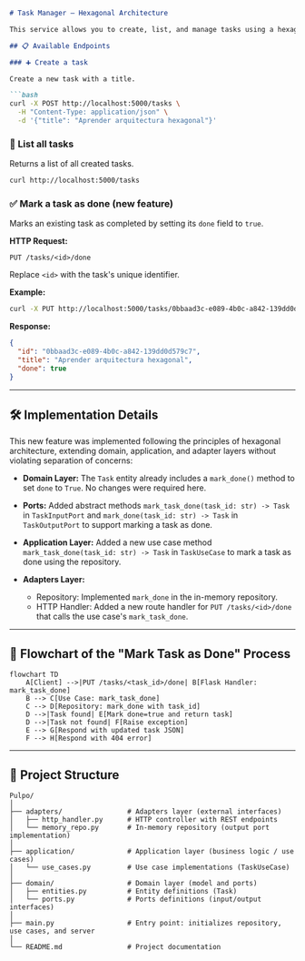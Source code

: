 ````markdown
# Task Manager – Hexagonal Architecture

This service allows you to create, list, and manage tasks using a hexagonal architecture (ports and adapters). Business logic is decoupled from infrastructure details, such as the web framework or storage.

## 📋 Available Endpoints

### ➕ Create a task

Create a new task with a title.

```bash
curl -X POST http://localhost:5000/tasks \
  -H "Content-Type: application/json" \
  -d '{"title": "Aprender arquitectura hexagonal"}'
````

### 📄 List all tasks

Returns a list of all created tasks.

```bash
curl http://localhost:5000/tasks
```

### ✅ Mark a task as done (new feature)

Marks an existing task as completed by setting its `done` field to `true`.

**HTTP Request:**

```
PUT /tasks/<id>/done
```

Replace `<id>` with the task's unique identifier.

**Example:**

```bash
curl -X PUT http://localhost:5000/tasks/0bbaad3c-e089-4b0c-a842-139dd0d579c7/done
```

**Response:**

```json
{
  "id": "0bbaad3c-e089-4b0c-a842-139dd0d579c7",
  "title": "Aprender arquitectura hexagonal",
  "done": true
}
```

---

## 🛠️ Implementation Details

This new feature was implemented following the principles of hexagonal architecture, extending domain, application, and adapter layers without violating separation of concerns:

* **Domain Layer:**
  The `Task` entity already includes a `mark_done()` method to set `done` to `True`. No changes were required here.

* **Ports:**
  Added abstract methods `mark_task_done(task_id: str) -> Task` in `TaskInputPort` and `mark_done(task_id: str) -> Task` in `TaskOutputPort` to support marking a task as done.

* **Application Layer:**
  Added a new use case method `mark_task_done(task_id: str) -> Task` in `TaskUseCase` to mark a task as done using the repository.

* **Adapters Layer:**

  * Repository: Implemented `mark_done` in the in-memory repository.
  * HTTP Handler: Added a new route handler for `PUT /tasks/<id>/done` that calls the use case's `mark_task_done`.

---

## 🔄 Flowchart of the "Mark Task as Done" Process

```mermaid
flowchart TD
    A[Client] -->|PUT /tasks/<task_id>/done| B[Flask Handler: mark_task_done]
    B --> C[Use Case: mark_task_done]
    C --> D[Repository: mark_done with task_id]
    D -->|Task found| E[Mark done=true and return task]
    D -->|Task not found| F[Raise exception]
    E --> G[Respond with updated task JSON]
    F --> H[Respond with 404 error]
```

---

## 📁 Project Structure

```
Pulpo/
│
├── adapters/                # Adapters layer (external interfaces)
│   ├── http_handler.py      # HTTP controller with REST endpoints
│   └── memory_repo.py       # In-memory repository (output port implementation)
│
├── application/             # Application layer (business logic / use cases)
│   └── use_cases.py         # Use case implementations (TaskUseCase)
│
├── domain/                  # Domain layer (model and ports)
│   ├── entities.py          # Entity definitions (Task)
│   └── ports.py             # Ports definitions (input/output interfaces)
│
├── main.py                  # Entry point: initializes repository, use cases, and server
│
└── README.md                # Project documentation
```
